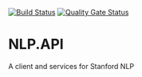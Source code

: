 [![Build Status](https://dev.azure.com/evgensk/NLP.API/_apis/build/status/EvgenSk.NLP.API?branchName=master)](https://dev.azure.com/evgensk/NLP.API/_build/latest?definitionId=1&branchName=master)
[![Quality Gate Status](https://sonarcloud.io/api/project_badges/measure?project=NLP.API&metric=alert_status)](https://sonarcloud.io/dashboard?id=NLP.API)

# NLP.API
A client and services for Stanford NLP
